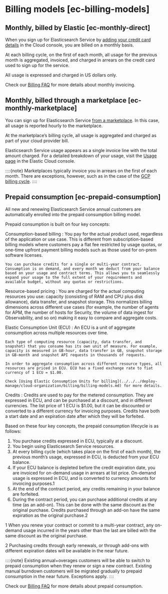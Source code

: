 # Billing models [ec-billing-models]


## Monthly, billed by Elastic [ec-monthly-direct] 

When you sign up for Elasticsearch Service by [adding your credit card details](../../../deploy-manage/cloud-organization/billing/add-billing-details.md) in the Cloud console, you are billed on a monthly basis.

At each billing cycle, on the first of each month, all usage for the previous month is aggregated, invoiced, and charged in arrears on the credit card used to sign up for the service.

All usage is expressed and charged in US dollars only.

Check our [Billing FAQ](../../../deploy-manage/cloud-organization/billing/billing-faq.md) for more details about monthly invoicing.


## Monthly, billed through a marketplace [ec-monthly-marketplace] 

You can sign up for Elasticsearch Service [from a marketplace](../../../deploy-manage/deploy/elastic-cloud/subscribe-from-marketplace.md). In this case, all usage is reported hourly to the marketplace.

At the marketplace’s billing cycle, all usage is aggregated and charged as part of your cloud provider bill.

Elasticsearch Service usage appears as a single invoice line with the total amount charged. For a detailed breakdown of your usage, visit the [Usage page](../../../deploy-manage/cloud-organization/billing/monitor-analyze-usage.md) in the Elastic Cloud console.

::::{note} 
Marketplaces typically invoice you in arrears on the first of each month. There are exceptions, however, such as in the case of the [GCP billing cycle](https://cloud.google.com/billing/docs/how-to/billing-cycle).
::::



## Prepaid consumption [ec-prepaid-consumption] 

All new and renewing Elasticsearch Service annual customers are automatically enrolled into the prepaid consumption billing model.

Prepaid consumption is built on four key concepts:

Consumption-based billing
:   You pay for the actual product used, regardless of the application or use case. This is different from subscription-based billing models where customers pay a flat fee restricted by usage quotas, or one-time upfront payment billing models such as those used for on-prem software licenses.

    You can purchase credits for a single or multi-year contract. Consumption is on demand, and every month we deduct from your balance based on your usage and contract terms. This allows you to seamlessly expand your usage to the full extent of your requirements and available budget, without any quotas or restrictions.


Resource-based pricing
:   You are charged for the actual computing resources you use: capacity (consisting of RAM and CPU plus disk allowance), data transfer, and snapshot storage. This normalizes billing dimensions across different use cases (for example, the number of agents for APM, the number of hosts for Security, the volume of data ingest for Observability, and so on) making it easy to compare and aggregate costs.

Elastic Consumption Unit (ECU)
:   An ECU is a unit of aggregate consumption across multiple resources over time.

    Each type of computing resource (capacity, data transfer, and snapshot) that you consume has its own unit of measure. For example, capacity is measured in GB-hour, data transfer in GB, snapshot storage in GB-month and snapshot API requests in thousands of requests.

    In order to aggregate consumption across different resource types, all resources are priced in ECU. ECU has a fixed exchange rate to fiat currency of 1 ECU = $1.00.

    Check [Using Elastic Consumption Units for billing](../../../deploy-manage/cloud-organization/billing/billing-models.md) for more details.


Credits
:   Credits are used to pay for the metered consumption. They are expressed in ECU, and can be purchased at a discount, and in different currencies. The list price of 1 ECU is $1.00, but it can be discounted or converted to a different currency for invoicing purposes. Credits have both a start date and an expiration date after which they will be forfeited.

Based on these four key concepts, the prepaid consumption lifecycle is as follows:

1. You purchase credits expressed in ECU, typically at a discount.
2. You begin using Elasticsearch Service resources.
3. At every billing cycle (which takes place on the first of each month), the previous month’s usage, expressed in ECU, is deducted from your ECU balance.
4. If your ECU balance is depleted before the credit expiration date, you are invoiced for on-demand usage in arrears at list price. On-demand usage is expressed in ECU, and is converted to currency amounts for invoicing purposes.1
5. At the end of the contract period, any credits remaining in your balance are forfeited.
6. During the contract period, you can purchase additional credits at any time (as an add-on). This can be done with the same discount as the original purchase. Credits purchased through an add-on have the same expiration as the original purchase.2

1 When you renew your contract or commit to a multi-year contract, any on-demand usage incurred in the years other than the last are billed with the same discount as the original purchase.

2 Purchasing credits through early renewals, or through add-ons with different expiration dates will be available in the near future.

::::{note} 
Existing annual+overages customers will be able to switch to prepaid consumption when they renew or sign a new contract. Existing manual burndown customers will be migrated gradually to prepaid consumption in the near future. Exceptions apply.
::::


Check our [Billing FAQ](../../../deploy-manage/cloud-organization/billing/billing-faq.md) for more details about prepaid consumption.

